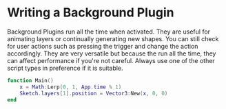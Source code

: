 # Writing a Background Plugin

Background Plugins run all the time when activated. They are useful for animating layers or continually generating new shapes. You can still check for user actions such as pressing the trigger and change the action accordingly. They are very versatile but because the run all the time, they can affect performance if you're not careful. Always use one of the other script types in preference if it is suitable.&#x20;

```lua
function Main()
    x = Math:Lerp(0, 1, App.time % 1)
    Sketch.layers[1].position = Vector3:New(x, 0, 0)
end
```
